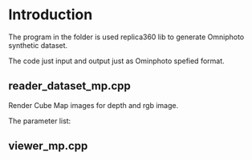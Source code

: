 # Introduction

The program in the folder is used replica360 lib to generate Omniphoto synthetic dataset.

The code just input and output just as Ominphoto spefied format.


## reader_dataset_mp.cpp
Render Cube Map images for depth and rgb image.

The parameter list:



## viewer_mp.cpp